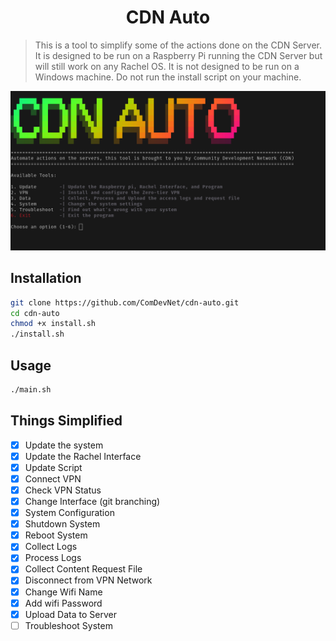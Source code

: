 <h1 align="center"> CDN Auto </h1>

> This is a tool to simplify some of the actions done on the CDN Server. It is designed to be run on a Raspberry Pi running the CDN Server but will still work on any Rachel OS. It is not designed to be run on a Windows machine. Do not run the install script on your machine.

<!-- Image -->
<p align="center">
  <img src="./img/shot.png" alt="Screenshot" width="600">
</p>

## Installation

```bash
git clone https://github.com/ComDevNet/cdn-auto.git
cd cdn-auto
chmod +x install.sh
./install.sh
```

## Usage

```bash
./main.sh
```

## Things Simplified

- [x] Update the system
- [x] Update the Rachel Interface
- [x] Update Script
- [x] Connect VPN
- [x] Check VPN Status
- [x] Change Interface (git branching)
- [x] System Configuration
- [x] Shutdown System
- [x] Reboot System
- [x] Collect Logs
- [x] Process Logs
- [x] Collect Content Request File
- [x] Disconnect from VPN Network
- [x] Change Wifi Name
- [x] Add wifi Password
- [x] Upload Data to Server
- [ ] Troubleshoot System
